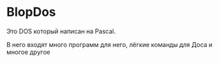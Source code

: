 # BlopDos
Это DOS который написан на Pascal.

В него входят много программ для него, лёгкие команды для Доса и многое другое
